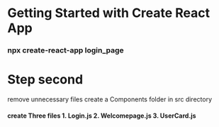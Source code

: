 # Getting Started with Create React App

### npx create-react-app login_page

# Step second

remove unnecessary files
create a Components folder in src directory

#### create Three files 1. Login.js 2. Welcomepage.js 3. UserCard.js
